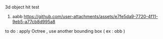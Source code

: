 3d object hit test
1) aabb
https://github.com/user-attachments/assets/e7fe5da9-7720-4f11-9eb5-a77cb8d995a8


to do : apply Octree , use another bounding box ( ex : obb )
